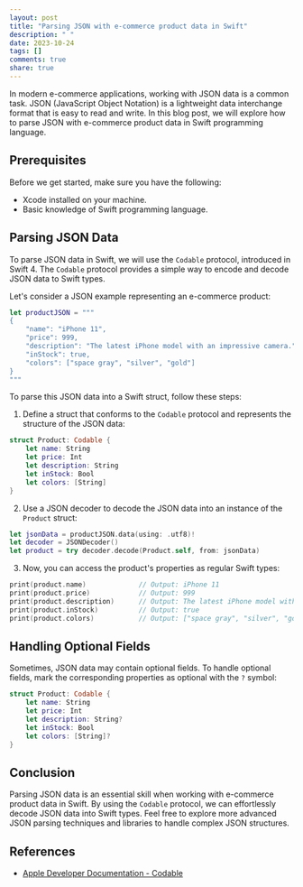 ```yaml
---
layout: post
title: "Parsing JSON with e-commerce product data in Swift"
description: " "
date: 2023-10-24
tags: []
comments: true
share: true
---
```


In modern e-commerce applications, working with JSON data is a common task. JSON (JavaScript Object Notation) is a lightweight data interchange format that is easy to read and write. In this blog post, we will explore how to parse JSON with e-commerce product data in Swift programming language.

## Prerequisites

Before we get started, make sure you have the following:

- Xcode installed on your machine.
- Basic knowledge of Swift programming language.

## Parsing JSON Data

To parse JSON data in Swift, we will use the `Codable` protocol, introduced in Swift 4. The `Codable` protocol provides a simple way to encode and decode JSON data to Swift types.

Let's consider a JSON example representing an e-commerce product:

```swift
let productJSON = """
{
    "name": "iPhone 11",
    "price": 999,
    "description": "The latest iPhone model with an impressive camera.",
    "inStock": true,
    "colors": ["space gray", "silver", "gold"]
}
"""
```

To parse this JSON data into a Swift struct, follow these steps:

1. Define a struct that conforms to the `Codable` protocol and represents the structure of the JSON data:

```swift
struct Product: Codable {
    let name: String
    let price: Int
    let description: String
    let inStock: Bool
    let colors: [String]
}
```

2. Use a JSON decoder to decode the JSON data into an instance of the `Product` struct:

```swift
let jsonData = productJSON.data(using: .utf8)!
let decoder = JSONDecoder()
let product = try decoder.decode(Product.self, from: jsonData)
```

3. Now, you can access the product's properties as regular Swift types:

```swift
print(product.name)             // Output: iPhone 11
print(product.price)            // Output: 999
print(product.description)      // Output: The latest iPhone model with an impressive camera.
print(product.inStock)          // Output: true
print(product.colors)           // Output: ["space gray", "silver", "gold"]
```

## Handling Optional Fields

Sometimes, JSON data may contain optional fields. To handle optional fields, mark the corresponding properties as optional with the `?` symbol:

```swift
struct Product: Codable {
    let name: String
    let price: Int
    let description: String?
    let inStock: Bool
    let colors: [String]?
}
```

## Conclusion

Parsing JSON data is an essential skill when working with e-commerce product data in Swift. By using the `Codable` protocol, we can effortlessly decode JSON data into Swift types. Feel free to explore more advanced JSON parsing techniques and libraries to handle complex JSON structures.

## References

- [Apple Developer Documentation - Codable](https://developer.apple.com/documentation/swift/codable)